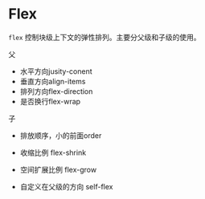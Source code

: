 # Flex

`flex` 控制块级上下文的弹性排列。主要分父级和子级的使用。

父

- 水平方向jusity-conent
- 垂直方向align-items
- 排列方向flex-direction
- 是否换行flex-wrap

子

- 排放顺序，小的前面order

- 收缩比例 flex-shrink
- 空间扩展比例 flex-grow
- 自定义在父级的方向 self-flex